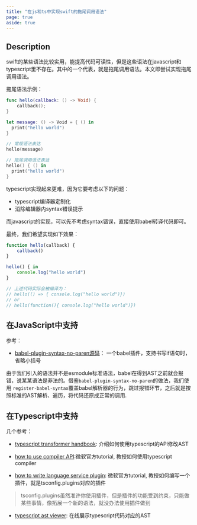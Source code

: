 ```yaml
---
title: "在js和ts中实现swift的拖尾调用语法"
page: true
aside: true
---
```


## Description
swift的某些语法比较实用，能提高代码可读性，但是这些语法在javascript和typescript里不存在。其中的一个代表，就是拖尾调用语法。本文即尝试实现拖尾调用语法。

拖尾语法示例：
```swift
func hello(callback: () -> Void) {
    callback();
}

let message: () -> Void = { () in 
  print("hello world")
}

// 常规语法表达
hello(message)

// 拖尾调用语法表达
hello() { () in 
  print("hello world")
}
```

typescript实现起来更难，因为它要考虑以下的问题：
- typescript编译器定制化
- 消除编辑器内syntax错误提示

而javascript的实现，可以先不考虑syntax错误，直接使用babel转译代码即可。

最终，我们希望实现如下效果：
```js
function hello(callback) {
    callback()
}

hello() { in 
    console.log("hello world")
}

// 上述代码实际会被编译为：
// hello(() => { console.log("hello world")})
// or
// hello(function(){ console.log("hello world")})
```

## 在JavaScript中支持
参考：
- [babel-plugin-syntax-no-paren源码](https://github.com/AFatNiBBa/babel-plugin-syntax-no-paren/blob/master/src/main.js)： 一个babel插件，支持书写if语句时，省略小括号

由于我们引入的语法并不是esmodule标准语法，babel在得到AST之前就会报错，说某某语法是非法的。借鉴`babel-plugin-syntax-no-paren`的做法，我们使用 `register-babel-syntax`覆盖babel解析器的行为，跳过报错环节，之后就是按照标准的AST解析、遍历，将代码还原成正常的调用.


## 在Typescript中支持
几个参考：
- [typescript transformer handbook](https://github.com/itsdouges/typescript-transformer-handbook): 介绍如何使用typescript的API修改AST

- [how to use compiler API](https://github.com/Microsoft/TypeScript/wiki/Using-the-Compiler-API):微软官方tutorial, 教授如何使用typescript compiler

- [how to write language service plugin](https://github.com/microsoft/TypeScript/wiki/Writing-a-Language-Service-Plugin): 微软官方tutorial, 教授如何编写一个插件，就是tsconfig.plugins对应的插件
> tsconfig.plugins虽然准许你使用插件，但是插件的功能受到约束，只能做某些事情，像拓展一个新的语法，就没办法使用插件做到

- [typescript ast viewer](https://ts-ast-viewer.com/#code/GYVwdgxgLglg9mABACwKYBt10QCgJSIDeAUImYhAgM5zqoB0WA5jgOQDucATugCat4A3MQC+xYqEiwEiKpQAOqAPJhU+IqUQA3AIZdECVIgC8iVgElEOgLaIYSKGlkKjELqh1RUvRACMAnogABnJwiipqeEGswpqS0PBIoYoAKpzqJOQGqiZmljYU7p72TFaIquzBhkF+IFCIdDpaJYjuwKjukEb2wcnKqvg1Oliq9DGaYmIS4AkydTDoOBDD6L46EADWBJnky5hrm-ii4vOL2yJAA): 在线展示typescript代码对应的AST
